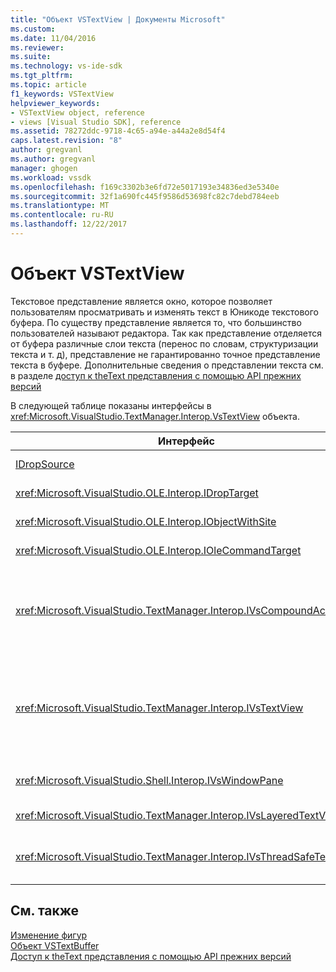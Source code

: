 ```yaml
---
title: "Объект VSTextView | Документы Microsoft"
ms.custom: 
ms.date: 11/04/2016
ms.reviewer: 
ms.suite: 
ms.technology: vs-ide-sdk
ms.tgt_pltfrm: 
ms.topic: article
f1_keywords: VSTextView
helpviewer_keywords:
- VSTextView object, reference
- views [Visual Studio SDK], reference
ms.assetid: 78272ddc-9718-4c65-a94e-a44a2e8d54f4
caps.latest.revision: "8"
author: gregvanl
ms.author: gregvanl
manager: ghogen
ms.workload: vssdk
ms.openlocfilehash: f169c3302b3e6fd72e5017193e34836ed3e5340e
ms.sourcegitcommit: 32f1a690fc445f9586d53698fc82c7debd784eeb
ms.translationtype: MT
ms.contentlocale: ru-RU
ms.lasthandoff: 12/22/2017
---
```

# <a name="vstextview-object"></a>Объект VSTextView
Текстовое представление является окно, которое позволяет пользователям просматривать и изменять текст в Юникоде текстового буфера. По существу представление является то, что большинство пользователей называют редактора. Так как представление отделяется от буфера различные слои текста (перенос по словам, структуризации текста и т. д), представление не гарантированно точное представление текста в буфере. Дополнительные сведения о представлении текста см. в разделе [доступ к theText представления с помощью API прежних версий](../extensibility/accessing-thetext-view-by-using-the-legacy-api.md)  
  
 В следующей таблице показаны интерфейсы в <xref:Microsoft.VisualStudio.TextManager.Interop.VsTextView> объекта.  
  
|Интерфейс|Описание:|  
|---------------|-----------------|  
|[IDropSource](http://msdn.microsoft.com/library/windows/desktop/ms690071)|Стандартный интерфейс OLE.|  
|<xref:Microsoft.VisualStudio.OLE.Interop.IDropTarget>|Стандартный интерфейс OLE.|  
|<xref:Microsoft.VisualStudio.OLE.Interop.IObjectWithSite>|Стандартный интерфейс OLE.|  
|<xref:Microsoft.VisualStudio.OLE.Interop.IOleCommandTarget>|Стандартный интерфейс OLE.|  
|<xref:Microsoft.VisualStudio.TextManager.Interop.IVsCompoundAction>|Включает создание составных действий (действия, сгруппированные в единое один отмены и повтора).|  
|<xref:Microsoft.VisualStudio.TextManager.Interop.IVsTextView>|Предоставляет основные методы для управления и доступа к представлению. `IVsTextView`не является потокобезопасным.|  
|<xref:Microsoft.VisualStudio.Shell.Interop.IVsWindowPane>|Создает и управляет область окна.|  
|<xref:Microsoft.VisualStudio.TextManager.Interop.IVsLayeredTextView>|Взаимодействует с слои текста.|  
|<xref:Microsoft.VisualStudio.TextManager.Interop.IVsThreadSafeTextView>|Выполняет операции на представлении из другого потока.|  
  
## <a name="see-also"></a>См. также  
 [Изменение фигур](http://msdn.microsoft.com/en-us/f08872bd-fd9c-4e36-8cf2-a2a2622ef986)   
 [Объект VSTextBuffer](../extensibility/vstextbuffer-object.md)   
 [Доступ к theText представления с помощью API прежних версий](../extensibility/accessing-thetext-view-by-using-the-legacy-api.md)